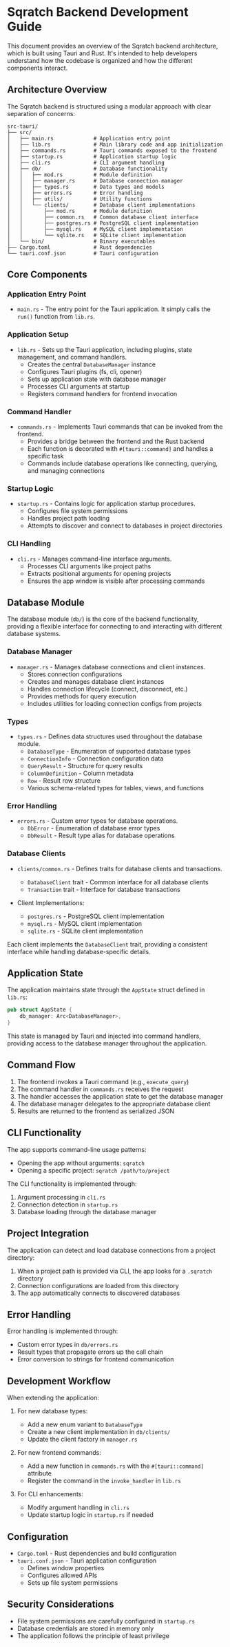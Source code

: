 # Sqratch Backend Development Guide

This document provides an overview of the Sqratch backend architecture, which is built using Tauri and Rust. It's intended to help developers understand how the codebase is organized and how the different components interact.

## Architecture Overview

The Sqratch backend is structured using a modular approach with clear separation of concerns:

```
src-tauri/
├── src/
│   ├── main.rs             # Application entry point
│   ├── lib.rs              # Main library code and app initialization
│   ├── commands.rs         # Tauri commands exposed to the frontend
│   ├── startup.rs          # Application startup logic
│   ├── cli.rs              # CLI argument handling
│   ├── db/                 # Database functionality
│   │   ├── mod.rs          # Module definition
│   │   ├── manager.rs      # Database connection manager
│   │   ├── types.rs        # Data types and models
│   │   ├── errors.rs       # Error handling
│   │   ├── utils/          # Utility functions
│   │   └── clients/        # Database client implementations
│   │       ├── mod.rs      # Module definition
│   │       ├── common.rs   # Common database client interface
│   │       ├── postgres.rs # PostgreSQL client implementation
│   │       ├── mysql.rs    # MySQL client implementation
│   │       └── sqlite.rs   # SQLite client implementation
│   └── bin/                # Binary executables
├── Cargo.toml              # Rust dependencies
└── tauri.conf.json         # Tauri configuration
```

## Core Components

### Application Entry Point

- `main.rs` - The entry point for the Tauri application. It simply calls the `run()` function from `lib.rs`.

### Application Setup

- `lib.rs` - Sets up the Tauri application, including plugins, state management, and command handlers.
  - Creates the central `DatabaseManager` instance
  - Configures Tauri plugins (fs, cli, opener)
  - Sets up application state with database manager
  - Processes CLI arguments at startup
  - Registers command handlers for frontend invocation

### Command Handler

- `commands.rs` - Implements Tauri commands that can be invoked from the frontend.
  - Provides a bridge between the frontend and the Rust backend
  - Each function is decorated with `#[tauri::command]` and handles a specific task
  - Commands include database operations like connecting, querying, and managing connections

### Startup Logic

- `startup.rs` - Contains logic for application startup procedures.
  - Configures file system permissions
  - Handles project path loading
  - Attempts to discover and connect to databases in project directories

### CLI Handling

- `cli.rs` - Manages command-line interface arguments.
  - Processes CLI arguments like project paths
  - Extracts positional arguments for opening projects
  - Ensures the app window is visible after processing commands

## Database Module

The database module (`db/`) is the core of the backend functionality, providing a flexible interface for connecting to and interacting with different database systems.

### Database Manager

- `manager.rs` - Manages database connections and client instances.
  - Stores connection configurations
  - Creates and manages database client instances
  - Handles connection lifecycle (connect, disconnect, etc.)
  - Provides methods for query execution
  - Includes utilities for loading connection configs from projects

### Types

- `types.rs` - Defines data structures used throughout the database module.
  - `DatabaseType` - Enumeration of supported database types
  - `ConnectionInfo` - Connection configuration data
  - `QueryResult` - Structure for query results
  - `ColumnDefinition` - Column metadata
  - `Row` - Result row structure
  - Various schema-related types for tables, views, and functions

### Error Handling

- `errors.rs` - Custom error types for database operations.
  - `DbError` - Enumeration of database error types
  - `DbResult` - Result type alias for database operations

### Database Clients

- `clients/common.rs` - Defines traits for database clients and transactions.

  - `DatabaseClient` trait - Common interface for all database clients
  - `Transaction` trait - Interface for database transactions

- Client Implementations:
  - `postgres.rs` - PostgreSQL client implementation
  - `mysql.rs` - MySQL client implementation
  - `sqlite.rs` - SQLite client implementation

Each client implements the `DatabaseClient` trait, providing a consistent interface while handling database-specific details.

## Application State

The application maintains state through the `AppState` struct defined in `lib.rs`:

```rust
pub struct AppState {
    db_manager: Arc<DatabaseManager>,
}
```

This state is managed by Tauri and injected into command handlers, providing access to the database manager throughout the application.

## Command Flow

1. The frontend invokes a Tauri command (e.g., `execute_query`)
2. The command handler in `commands.rs` receives the request
3. The handler accesses the application state to get the database manager
4. The database manager delegates to the appropriate database client
5. Results are returned to the frontend as serialized JSON

## CLI Functionality

The app supports command-line usage patterns:

- Opening the app without arguments: `sqratch`
- Opening a specific project: `sqratch /path/to/project`

The CLI functionality is implemented through:

1. Argument processing in `cli.rs`
2. Connection detection in `startup.rs`
3. Database loading through the database manager

## Project Integration

The application can detect and load database connections from a project directory:

1. When a project path is provided via CLI, the app looks for a `.sqratch` directory
2. Connection configurations are loaded from this directory
3. The app automatically connects to discovered databases

## Error Handling

Error handling is implemented through:

- Custom error types in `db/errors.rs`
- Result types that propagate errors up the call chain
- Error conversion to strings for frontend communication

## Development Workflow

When extending the application:

1. For new database types:

   - Add a new enum variant to `DatabaseType`
   - Create a new client implementation in `db/clients/`
   - Update the client factory in `manager.rs`

2. For new frontend commands:

   - Add a new function in `commands.rs` with the `#[tauri::command]` attribute
   - Register the command in the `invoke_handler` in `lib.rs`

3. For CLI enhancements:
   - Modify argument handling in `cli.rs`
   - Update startup logic in `startup.rs` if needed

## Configuration

- `Cargo.toml` - Rust dependencies and build configuration
- `tauri.conf.json` - Tauri application configuration
  - Defines window properties
  - Configures allowed APIs
  - Sets up file system permissions

## Security Considerations

- File system permissions are carefully configured in `startup.rs`
- Database credentials are stored in memory only
- The application follows the principle of least privilege

